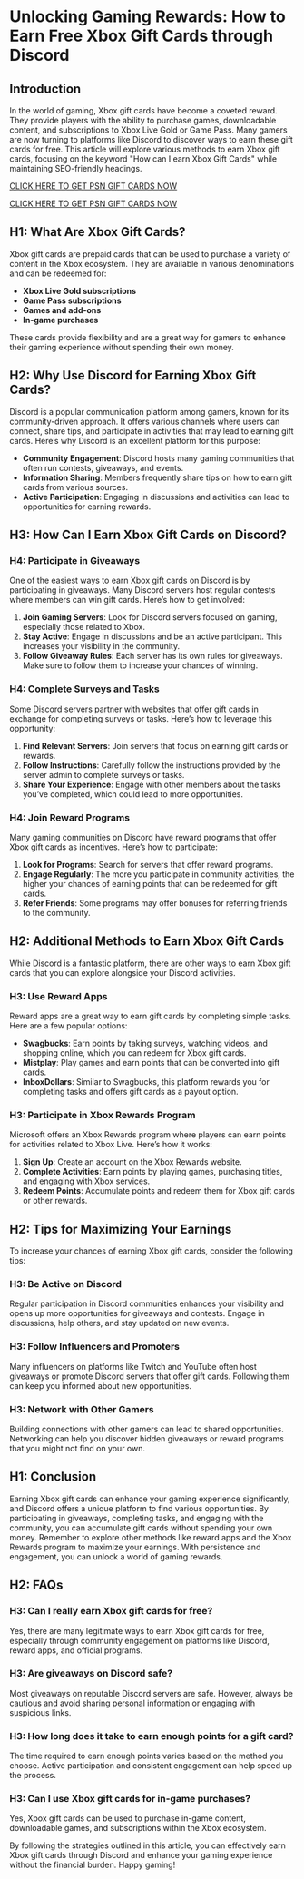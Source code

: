 # Unlocking Gaming Rewards: How to Earn Free Xbox Gift Cards through Discord

## Introduction

In the world of gaming, Xbox gift cards have become a coveted reward. They provide players with the ability to purchase games, downloadable content, and subscriptions to Xbox Live Gold or Game Pass. Many gamers are now turning to platforms like Discord to discover ways to earn these gift cards for free. This article will explore various methods to earn Xbox gift cards, focusing on the keyword "How can I earn Xbox Gift Cards" while maintaining SEO-friendly headings.

[CLICK HERE TO GET PSN GIFT CARDS NOW](https://todaylink.site/freegiftcard/)


[CLICK HERE TO GET PSN GIFT CARDS NOW](https://todaylink.site/freegiftcard/)


## H1: What Are Xbox Gift Cards?

Xbox gift cards are prepaid cards that can be used to purchase a variety of content in the Xbox ecosystem. They are available in various denominations and can be redeemed for:

- **Xbox Live Gold subscriptions**
- **Game Pass subscriptions**
- **Games and add-ons**
- **In-game purchases**

These cards provide flexibility and are a great way for gamers to enhance their gaming experience without spending their own money.

## H2: Why Use Discord for Earning Xbox Gift Cards?

Discord is a popular communication platform among gamers, known for its community-driven approach. It offers various channels where users can connect, share tips, and participate in activities that may lead to earning gift cards. Here’s why Discord is an excellent platform for this purpose:

- **Community Engagement**: Discord hosts many gaming communities that often run contests, giveaways, and events.
- **Information Sharing**: Members frequently share tips on how to earn gift cards from various sources.
- **Active Participation**: Engaging in discussions and activities can lead to opportunities for earning rewards.

## H3: How Can I Earn Xbox Gift Cards on Discord?

### H4: Participate in Giveaways

One of the easiest ways to earn Xbox gift cards on Discord is by participating in giveaways. Many Discord servers host regular contests where members can win gift cards. Here’s how to get involved:

1. **Join Gaming Servers**: Look for Discord servers focused on gaming, especially those related to Xbox.
2. **Stay Active**: Engage in discussions and be an active participant. This increases your visibility in the community.
3. **Follow Giveaway Rules**: Each server has its own rules for giveaways. Make sure to follow them to increase your chances of winning.

### H4: Complete Surveys and Tasks

Some Discord servers partner with websites that offer gift cards in exchange for completing surveys or tasks. Here’s how to leverage this opportunity:

1. **Find Relevant Servers**: Join servers that focus on earning gift cards or rewards.
2. **Follow Instructions**: Carefully follow the instructions provided by the server admin to complete surveys or tasks.
3. **Share Your Experience**: Engage with other members about the tasks you’ve completed, which could lead to more opportunities.

### H4: Join Reward Programs

Many gaming communities on Discord have reward programs that offer Xbox gift cards as incentives. Here’s how to participate:

1. **Look for Programs**: Search for servers that offer reward programs.
2. **Engage Regularly**: The more you participate in community activities, the higher your chances of earning points that can be redeemed for gift cards.
3. **Refer Friends**: Some programs may offer bonuses for referring friends to the community.

## H2: Additional Methods to Earn Xbox Gift Cards

While Discord is a fantastic platform, there are other ways to earn Xbox gift cards that you can explore alongside your Discord activities.

### H3: Use Reward Apps

Reward apps are a great way to earn gift cards by completing simple tasks. Here are a few popular options:

- **Swagbucks**: Earn points by taking surveys, watching videos, and shopping online, which you can redeem for Xbox gift cards.
- **Mistplay**: Play games and earn points that can be converted into gift cards.
- **InboxDollars**: Similar to Swagbucks, this platform rewards you for completing tasks and offers gift cards as a payout option.

### H3: Participate in Xbox Rewards Program

Microsoft offers an Xbox Rewards program where players can earn points for activities related to Xbox Live. Here’s how it works:

1. **Sign Up**: Create an account on the Xbox Rewards website.
2. **Complete Activities**: Earn points by playing games, purchasing titles, and engaging with Xbox services.
3. **Redeem Points**: Accumulate points and redeem them for Xbox gift cards or other rewards.

## H2: Tips for Maximizing Your Earnings

To increase your chances of earning Xbox gift cards, consider the following tips:

### H3: Be Active on Discord

Regular participation in Discord communities enhances your visibility and opens up more opportunities for giveaways and contests. Engage in discussions, help others, and stay updated on new events.

### H3: Follow Influencers and Promoters

Many influencers on platforms like Twitch and YouTube often host giveaways or promote Discord servers that offer gift cards. Following them can keep you informed about new opportunities.

### H3: Network with Other Gamers

Building connections with other gamers can lead to shared opportunities. Networking can help you discover hidden giveaways or reward programs that you might not find on your own.

## H1: Conclusion

Earning Xbox gift cards can enhance your gaming experience significantly, and Discord offers a unique platform to find various opportunities. By participating in giveaways, completing tasks, and engaging with the community, you can accumulate gift cards without spending your own money. Remember to explore other methods like reward apps and the Xbox Rewards program to maximize your earnings. With persistence and engagement, you can unlock a world of gaming rewards.

## H2: FAQs

### H3: Can I really earn Xbox gift cards for free?

Yes, there are many legitimate ways to earn Xbox gift cards for free, especially through community engagement on platforms like Discord, reward apps, and official programs.

### H3: Are giveaways on Discord safe?

Most giveaways on reputable Discord servers are safe. However, always be cautious and avoid sharing personal information or engaging with suspicious links.

### H3: How long does it take to earn enough points for a gift card?

The time required to earn enough points varies based on the method you choose. Active participation and consistent engagement can help speed up the process.

### H3: Can I use Xbox gift cards for in-game purchases?

Yes, Xbox gift cards can be used to purchase in-game content, downloadable games, and subscriptions within the Xbox ecosystem.

By following the strategies outlined in this article, you can effectively earn Xbox gift cards through Discord and enhance your gaming experience without the financial burden. Happy gaming!
